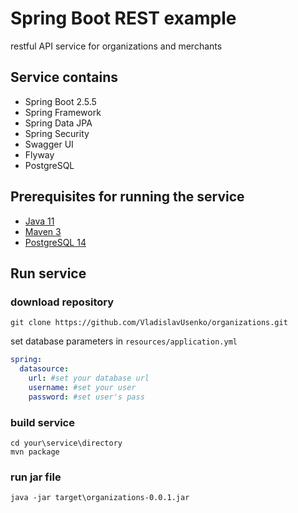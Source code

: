 # Spring Boot REST example

restful API service for organizations and merchants

## Service contains

* Spring Boot 2.5.5
* Spring Framework
* Spring Data JPA
* Spring Security
* Swagger UI
* Flyway
* PostgreSQL

## Prerequisites for running the service

* [Java 11](https://www.oracle.com/java/technologies/downloads/#)
* [Maven 3](https://maven.apache.org/install.html)
* [PostgreSQL 14](https://www.postgresql.org/download/)

## Run service

### download repository
```shell
git clone https://github.com/VladislavUsenko/organizations.git
```

set database parameters in `resources/application.yml`

```yaml
spring:
  datasource: 
    url: #set your database url
    username: #set your user
    password: #set user's pass
```
### build service

```shell
cd your\service\directory
mvn package
```

### run jar file 

```shell
java -jar target\organizations-0.0.1.jar
```
